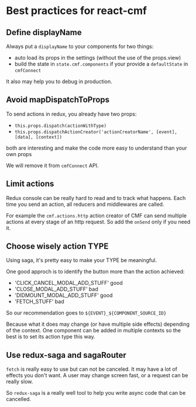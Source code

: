 # Best practices for react-cmf

## Define displayName

Always put a `displayName` to your components for two things:

* auto load its props in the settings (without the use of the props.view)
* build the state in `state.cmf.components` if your provide a `defaultState` in `cmfConnect`

It also may help you to debug in production.

## Avoid mapDispatchToProps

To send actions in redux, you already have two props:

* `this.props.dispatch(actionWithType)`
* `this.props.dispatchActionCreator('actionCreatorName', [event], [data], [context])`

both are interesting and make the code more easy to understand than your own props

We will remove it from `cmfConnect` API.

## Limit actions

Redux console can be really hard to read and to track what happens.
Each time you send an action, all reducers and middlewares are called.

For example the `cmf.actions.http` action creator of CMF can send multiple
actions at every stage of an http request.
So add the `onSend` only if you need it.

## Choose wisely action TYPE

Using saga, it's pretty easy to make your TYPE be meaningful.

One good approch is to identify the button more than the action achieved:

* 'CLICK_CANCEL_MODAL_ADD_STUFF' good
* 'CLOSE_MODAL_ADD_STUFF' bad
* 'DIDMOUNT_MODAL_ADD_STUFF' good
* 'FETCH_STUFF' bad

So our recommendation goes to `${EVENT}_${COMPONENT_SOURCE_ID}`

Because what it does may change (or have multiple side effects) depending
of the context.
One component can be added in multiple contexts so the best is to set its action type this way.


## Use redux-saga and sagaRouter

`fetch` is really easy to use but can not be canceled.
It may have a lot of effects you don't want.
A user may change screen fast, or a request can be really slow.

So `redux-saga` is a really well tool to help you write async code that can be cancelled.
